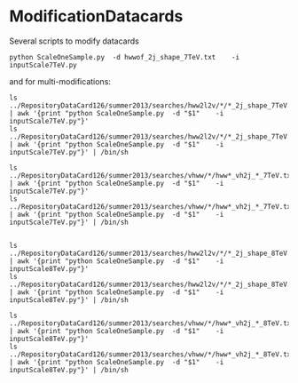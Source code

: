 ModificationDatacards
=====================

Several scripts to modify datacards

    python ScaleOneSample.py  -d hwwof_2j_shape_7TeV.txt    -i inputScale7TeV.py
    
and for multi-modifications:

    ls ../RepositoryDataCard126/summer2013/searches/hww2l2v/*/*_2j_shape_7TeV.txt | awk '{print "python ScaleOneSample.py  -d "$1"    -i inputScale7TeV.py"}'
    ls ../RepositoryDataCard126/summer2013/searches/hww2l2v/*/*_2j_shape_7TeV.txt | awk '{print "python ScaleOneSample.py  -d "$1"    -i inputScale7TeV.py"}' | /bin/sh
    
    ls ../RepositoryDataCard126/summer2013/searches/vhww/*/hww*_vh2j_*_7TeV.txt | awk '{print "python ScaleOneSample.py  -d "$1"    -i inputScale7TeV.py"}'
    ls ../RepositoryDataCard126/summer2013/searches/vhww/*/hww*_vh2j_*_7TeV.txt | awk '{print "python ScaleOneSample.py  -d "$1"    -i inputScale7TeV.py"}' | /bin/sh
    
    
    ls ../RepositoryDataCard126/summer2013/searches/hww2l2v/*/*_2j_shape_8TeV.txt | awk '{print "python ScaleOneSample.py  -d "$1"    -i inputScale8TeV.py"}'
    ls ../RepositoryDataCard126/summer2013/searches/hww2l2v/*/*_2j_shape_8TeV.txt | awk '{print "python ScaleOneSample.py  -d "$1"    -i inputScale8TeV.py"}' | /bin/sh
    
    ls ../RepositoryDataCard126/summer2013/searches/vhww/*/hww*_vh2j_*_8TeV.txt | awk '{print "python ScaleOneSample.py  -d "$1"    -i inputScale8TeV.py"}'
    ls ../RepositoryDataCard126/summer2013/searches/vhww/*/hww*_vh2j_*_8TeV.txt | awk '{print "python ScaleOneSample.py  -d "$1"    -i inputScale8TeV.py"}' | /bin/sh

    
    